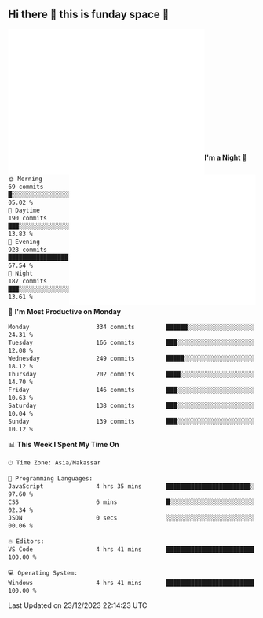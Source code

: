 ## Hi there 👋 this is funday space 🚀

<img align="left" width="400" alt="🌞" src="https://raw.githubusercontent.com/fhasnur/fhasnur/master/general.svg?token=ATQS65TR7ETTG5RLJUDIDBLBN34HE">
<img align="right" width="380" alt="🌞" src="https://raw.githubusercontent.com/fhasnur/fhasnur/master/statistics.svg?token=ATQS65TR7ETTG5RLJUDIDBLBN34HE">

<br><br><br><br><br><br><br><br><br><br><br><br><br><br>

<!--START_SECTION:waka-->
**I'm a Night 🦉** 

```text
🌞 Morning                69 commits          █░░░░░░░░░░░░░░░░░░░░░░░░   05.02 % 
🌆 Daytime                190 commits         ███░░░░░░░░░░░░░░░░░░░░░░   13.83 % 
🌃 Evening                928 commits         █████████████████░░░░░░░░   67.54 % 
🌙 Night                  187 commits         ███░░░░░░░░░░░░░░░░░░░░░░   13.61 % 
```
📅 **I'm Most Productive on Monday** 

```text
Monday                   334 commits         ██████░░░░░░░░░░░░░░░░░░░   24.31 % 
Tuesday                  166 commits         ███░░░░░░░░░░░░░░░░░░░░░░   12.08 % 
Wednesday                249 commits         █████░░░░░░░░░░░░░░░░░░░░   18.12 % 
Thursday                 202 commits         ████░░░░░░░░░░░░░░░░░░░░░   14.70 % 
Friday                   146 commits         ███░░░░░░░░░░░░░░░░░░░░░░   10.63 % 
Saturday                 138 commits         ███░░░░░░░░░░░░░░░░░░░░░░   10.04 % 
Sunday                   139 commits         ███░░░░░░░░░░░░░░░░░░░░░░   10.12 % 
```


📊 **This Week I Spent My Time On** 

```text
🕑︎ Time Zone: Asia/Makassar

💬 Programming Languages: 
JavaScript               4 hrs 35 mins       ████████████████████████░   97.60 % 
CSS                      6 mins              █░░░░░░░░░░░░░░░░░░░░░░░░   02.34 % 
JSON                     0 secs              ░░░░░░░░░░░░░░░░░░░░░░░░░   00.06 % 

🔥 Editors: 
VS Code                  4 hrs 41 mins       █████████████████████████   100.00 % 

💻 Operating System: 
Windows                  4 hrs 41 mins       █████████████████████████   100.00 % 
```


 Last Updated on 23/12/2023 22:14:23 UTC
<!--END_SECTION:waka-->
